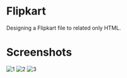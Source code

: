 # Flipkart
Designing a Flipkart file to related only HTML.
# Screenshots


![1](https://user-images.githubusercontent.com/66560935/85925995-bf875780-b8b9-11ea-8fc6-7f11d3df7a21.png)
![2](https://user-images.githubusercontent.com/66560935/85926044-46d4cb00-b8ba-11ea-846e-c2f284948b70.png)
![3](https://user-images.githubusercontent.com/66560935/85926001-c8782900-b8b9-11ea-9432-ea2fa9bf1b3d.png)
